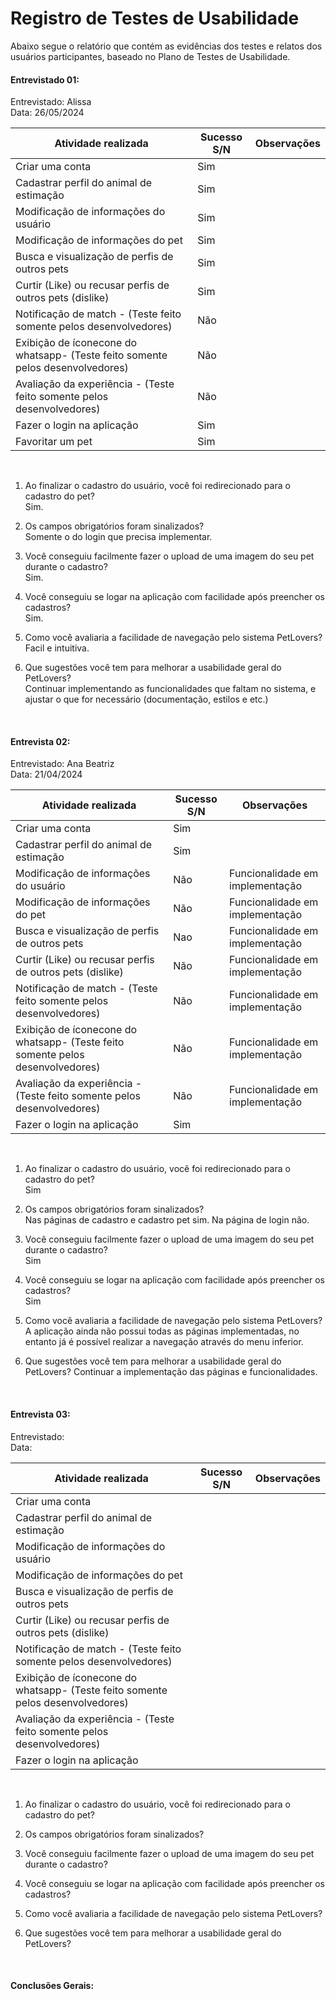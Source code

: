 # Registro de Testes de Usabilidade

Abaixo segue o relatório que contém as evidências dos testes e relatos dos usuários participantes, baseado no Plano de Testes de Usabilidade. <br>
                                                            
#### Entrevistado 01: <br>

Entrevistado: Alissa <br>
Data: 26/05/2024 <br>

Atividade realizada    | Sucesso S/N | Observações
-----------------------|-------------|------------
Criar uma conta|  Sim  | 
Cadastrar perfil do animal de estimação | Sim | 
Modificação de informações do usuário   |  Sim   |  
Modificação de informações do pet  | Sim  |     |
Busca e visualização de perfis de outros pets|      Sim             |       |
Curtir (Like) ou recusar perfis de outros pets (dislike) |     Sim    |       |
Notificação de match - (Teste feito somente pelos desenvolvedores)  |   Não     |       |
Exibição de íconecone do whatsapp- (Teste feito somente pelos desenvolvedores) |Não|     |
Avaliação da experiência - (Teste feito somente pelos desenvolvedores) |   Não      |       |
Fazer o login na aplicação |  Sim     |       |
Favoritar um pet |  Sim     |       |

<br>

1. Ao finalizar o cadastro do usuário, você foi redirecionado para o cadastro do pet? <br>
  Sim.

3. Os campos obrigatórios foram sinalizados? <br>
   Somente o do login que precisa implementar.

5. Você conseguiu facilmente fazer o upload de uma imagem do seu pet durante o cadastro? <br>
   Sim.

7. Você conseguiu se logar na aplicação com facilidade após preencher os cadastros? <br>
   Sim.

9. Como você avaliaria a facilidade de navegação pelo sistema PetLovers? <br>
    Facil e intuitiva.

11. Que sugestões você tem para melhorar a usabilidade geral do PetLovers? <br>
    Continuar implementando as funcionalidades que faltam no sistema, e ajustar o que for necessário (documentação, estilos e etc.)
<br>

                                                            
#### Entrevista 02: <br>

Entrevistado: Ana Beatriz <br>
Data: 21/04/2024 <br>

Atividade realizada    | Sucesso S/N | Observações
-----------------------|-------------|------------
Criar uma conta|  Sim  | |
Cadastrar perfil do animal de estimação |  Sim | |
Modificação de informações do usuário   |  Não  | Funcionalidade em implementação |
Modificação de informações do pet  | Não | Funcionalidade em implementação |
Busca e visualização de perfis de outros pets| Nao | Funcionalidade em implementação |
Curtir (Like) ou recusar perfis de outros pets (dislike) | Não | Funcionalidade em implementação |
Notificação de match - (Teste feito somente pelos desenvolvedores)  | Não | Funcionalidade em implementação |
Exibição de íconecone do whatsapp- (Teste feito somente pelos desenvolvedores) | Não | Funcionalidade em implementação |
Avaliação da experiência - (Teste feito somente pelos desenvolvedores) | Não | Funcionalidade em implementação |
Fazer o login na aplicação | Sim |       |

<br>

1. Ao finalizar o cadastro do usuário, você foi redirecionado para o cadastro do pet? <br>
Sim

2. Os campos obrigatórios foram sinalizados? <br>
Nas páginas de cadastro e cadastro pet sim. Na página de login não.

3. Você conseguiu facilmente fazer o upload de uma imagem do seu pet durante o cadastro? <br>
Sim

5. Você conseguiu se logar na aplicação com facilidade após preencher os cadastros? <br>
Sim

6. Como você avaliaria a facilidade de navegação pelo sistema PetLovers? <br>
A aplicação ainda não possui todas as páginas implementadas, no entanto já é possível realizar a navegação através do menu inferior.

7. Que sugestões você tem para melhorar a usabilidade geral do PetLovers?
Continuar a implementação das páginas e funcionalidades.

<br>

                                                            
#### Entrevista 03: <br>

Entrevistado: <br>
Data: <br>

Atividade realizada    | Sucesso S/N | Observações
-----------------------|-------------|------------
Criar uma conta|    | 
Cadastrar perfil do animal de estimação |  | 
Modificação de informações do usuário   |     |  
Modificação de informações do pet  |    |     |
Busca e visualização de perfis de outros pets|                     |       |
Curtir (Like) ou recusar perfis de outros pets (dislike) |         |       |
Notificação de match - (Teste feito somente pelos desenvolvedores)  |         |       |
Exibição de íconecone do whatsapp- (Teste feito somente pelos desenvolvedores) |         |       |
Avaliação da experiência - (Teste feito somente pelos desenvolvedores) |         |       |
Fazer o login na aplicação |         |       |

<br>

1. Ao finalizar o cadastro do usuário, você foi redirecionado para o cadastro do pet?

2. Os campos obrigatórios foram sinalizados?

3. Você conseguiu facilmente fazer o upload de uma imagem do seu pet durante o cadastro?

4. Você conseguiu se logar na aplicação com facilidade após preencher os cadastros?

5. Como você avaliaria a facilidade de navegação pelo sistema PetLovers? 

6. Que sugestões você tem para melhorar a usabilidade geral do PetLovers?

<br>

#### Conclusões Gerais: <br>


